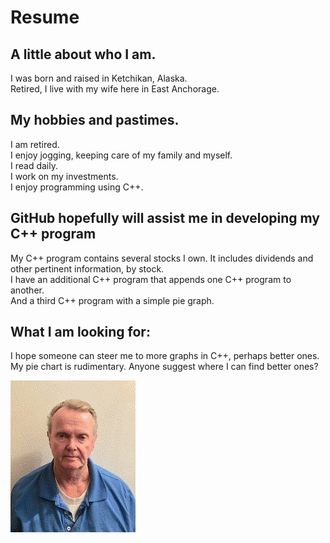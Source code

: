 # Resume  
## A little about who I am.  
I was born and raised in Ketchikan, Alaska.    
Retired, I live with my wife here in East Anchorage.  

## My hobbies and pastimes.  
I am retired.  
I enjoy jogging, keeping care of my family and myself.  
I read daily.  
I work on my investments.  
I enjoy programming using C++.  

## GitHub hopefully will assist me in developing my C++ program  
My C++ program contains several stocks I own. 
It includes dividends and other pertinent information, by stock.  
I have an additional C++ program that appends one C++ program to another.  
And a third C++ program with a simple pie graph.  

## What I am looking for:  
I hope someone can steer me to more graphs in C++, perhaps better ones.  
My pie chart is rudimentary.  Anyone suggest where I can find better ones?  

![headshot](ALBUEsmall.gif)  
